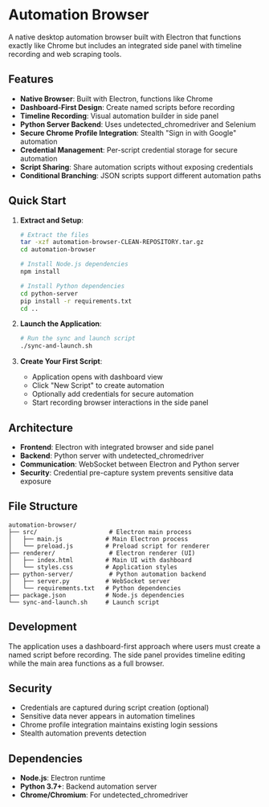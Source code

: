 # Automation Browser

A native desktop automation browser built with Electron that functions exactly like Chrome but includes an integrated side panel with timeline recording and web scraping tools.

## Features

- **Native Browser**: Built with Electron, functions like Chrome
- **Dashboard-First Design**: Create named scripts before recording
- **Timeline Recording**: Visual automation builder in side panel
- **Python Server Backend**: Uses undetected_chromedriver and Selenium
- **Secure Chrome Profile Integration**: Stealth "Sign in with Google" automation
- **Credential Management**: Per-script credential storage for secure automation
- **Script Sharing**: Share automation scripts without exposing credentials
- **Conditional Branching**: JSON scripts support different automation paths

## Quick Start

1. **Extract and Setup**:
   ```bash
   # Extract the files
   tar -xzf automation-browser-CLEAN-REPOSITORY.tar.gz
   cd automation-browser
   
   # Install Node.js dependencies
   npm install
   
   # Install Python dependencies
   cd python-server
   pip install -r requirements.txt
   cd ..
   ```

2. **Launch the Application**:
   ```bash
   # Run the sync and launch script
   ./sync-and-launch.sh
   ```

3. **Create Your First Script**:
   - Application opens with dashboard view
   - Click "New Script" to create automation
   - Optionally add credentials for secure automation
   - Start recording browser interactions in the side panel

## Architecture

- **Frontend**: Electron with integrated browser and side panel
- **Backend**: Python server with undetected_chromedriver
- **Communication**: WebSocket between Electron and Python server
- **Security**: Credential pre-capture system prevents sensitive data exposure

## File Structure

```
automation-browser/
├── src/                    # Electron main process
│   ├── main.js            # Main Electron process
│   └── preload.js         # Preload script for renderer
├── renderer/               # Electron renderer (UI)
│   ├── index.html         # Main UI with dashboard
│   └── styles.css         # Application styles
├── python-server/          # Python automation backend
│   ├── server.py          # WebSocket server
│   └── requirements.txt   # Python dependencies
├── package.json           # Node.js dependencies
└── sync-and-launch.sh     # Launch script
```

## Development

The application uses a dashboard-first approach where users must create a named script before recording. The side panel provides timeline editing while the main area functions as a full browser.

## Security

- Credentials are captured during script creation (optional)
- Sensitive data never appears in automation timelines
- Chrome profile integration maintains existing login sessions
- Stealth automation prevents detection

## Dependencies

- **Node.js**: Electron runtime
- **Python 3.7+**: Backend automation server
- **Chrome/Chromium**: For undetected_chromedriver